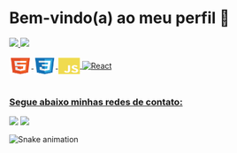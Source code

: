 <h1>Bem-vindo(a) ao meu perfil 👋</h1>

<div>
  <a href="https://github.com/erickf-silva">
  <img height="180em" src="https://github-readme-stats.vercel.app/api?username=erickf-silva&show_icons=true&theme=cobalt&include_all_commits=true&count_private=true"/>
  <img height="180em" src="https://github-readme-stats.vercel.app/api/top-langs/?username=erickf-silva&layout=compact&langs_count=6&theme=cobalt"/>
</div>
<div style="display: inline_block"><br>
  <img align="center" alt="HTML" height="30" width="40" src="https://raw.githubusercontent.com/devicons/devicon/master/icons/html5/html5-original.svg">
  <img align="center" alt="CSS" height="30" width="40" src="https://raw.githubusercontent.com/devicons/devicon/master/icons/css3/css3-original.svg">
  <img align="center" alt="JS" height="30" width="40" src="https://raw.githubusercontent.com/devicons/devicon/master/icons/javascript/javascript-plain.svg">
  <img align="center" alt="React" height="30" width="40" src="https://https://raw.githubusercontent.com/devicons/devicon/master/icons/react/react-original.svg">
</div>
 
 <br>
 
  ### Segue abaixo minhas redes de contato:
 
<div> 
  <a href = "mailto:@erick.fonseca916@gmail.com"><img src="https://img.shields.io/badge/-Gmail-%23333?style=for-the-badge&logo=gmail&logoColor=white" target="_blank"></a>
  <a href = "https://www.linkedin.com/in/erick-fonseca-4a39b4271/" target="_blank"><img src="https://img.shields.io/badge/-LinkedIn-%230077B5?style=for-the-badge&logo=linkedin&logoColor=white" target="_blank"></a> 
 
  ![Snake animation](https://github.com/erickf-silva/erickf-silva/blob/output/github-contribution-grid-snake.svg)

</div>
